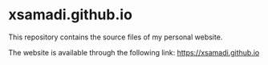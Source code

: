 # xsamadi.github.io

This repository contains the source files of my personal website.

The website is available through the following link:
https://xsamadi.github.io
